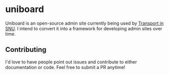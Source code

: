 # uniboard

Uniboard is an open-source admin site currently being used by [Transport in SNU](https://github.com/kanishk98/transport). I intend to convert it into a framework for developing admin sites over time. 

## Contributing

I'd love to have people point out issues and contribute to either documentation or code. Feel free to submit a PR anytime!
